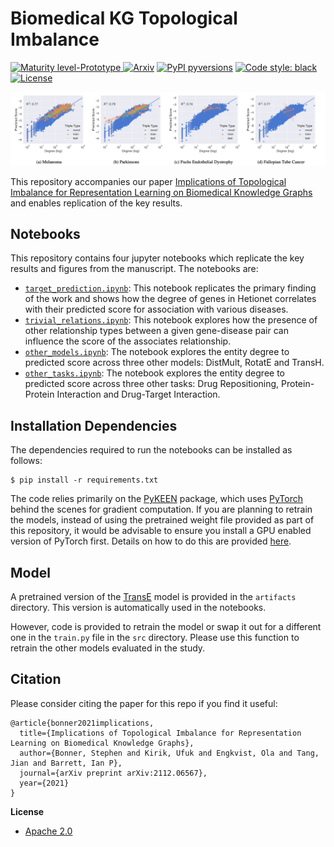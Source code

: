 # Biomedical KG Topological Imbalance

[![Maturity level-Prototype](https://img.shields.io/badge/Maturity%20Level-Prototype-red)
![Arxiv](https://img.shields.io/badge/ArXiv-2112.06567-orange.svg)](https://arxiv.org/abs/2112.06567)
[![PyPI pyversions](https://img.shields.io/pypi/pyversions/pykeen)](https://img.shields.io/pypi/pyversions/pykeen)
[![Code style: black](https://img.shields.io/badge/code%20style-black-000000.svg)](https://github.com/psf/black)
[![License](https://img.shields.io/badge/License-Apache_2.0-blue.svg)](https://opensource.org/licenses/Apache-2.0)

<p align="center">
  <img width="800" src="https://github.com/AstraZeneca/biomedical-kg-topological-imbalance/raw/master/result.png">
</p>

This repository accompanies our paper [Implications of Topological Imbalance for Representation Learning on Biomedical Knowledge Graphs](https://arxiv.org/abs/2112.06567) and enables replication of the key results.

## Notebooks

This repository contains four jupyter notebooks which replicate the key results and figures from the manuscript. The notebooks are:

- [`target_prediction.ipynb`](target_prediction.ipynb): This notebook replicates the primary finding of the work and shows how the degree of genes in Hetionet correlates with their predicted score for association with various diseases.
- [`trivial_relations.ipynb`](trivial_relations.ipynb): This notebook explores how the presence of other relationship types between a given gene-disease pair can influence the score of the associates relationship.
- [`other_models.ipynb`](other_models.ipynb): The notebook explores the entity degree to predicted score across three other models: DistMult, RotatE and TransH.
- [`other_tasks.ipynb`](other_tasks.ipynb): The notebook explores the entity degree to predicted score across three other tasks: Drug Repositioning, Protein-Protein Interaction and Drug-Target Interaction.

## Installation Dependencies

The dependencies required to run the notebooks can be installed as follows:

```shell
$ pip install -r requirements.txt
```

The code relies primarily on the [PyKEEN](https://github.com/pykeen/pykeen) package, which uses [PyTorch](https://pytorch.org/) behind the scenes for gradient computation. If you are planning to retrain the models, instead of using the pretrained weight file provided as part of this repository, it would be advisable to ensure you install a GPU enabled version of PyTorch first. Details on how to do this are provided [here](https://pytorch.org/get-started/locally/).

## Model

A pretrained version of the [TransE](https://proceedings.neurips.cc/paper/2013/file/1cecc7a77928ca8133fa24680a88d2f9-Paper.pdf) model is provided in the `artifacts` directory. This version is automatically used in the notebooks.

However, code is provided to retrain the model or swap it out for a different one in the `train.py` file in the `src` directory. Please use this function to retrain the other models evaluated in the study.

## Citation

Please consider citing the paper for this repo if you find it useful:

```
@article{bonner2021implications,
  title={Implications of Topological Imbalance for Representation Learning on Biomedical Knowledge Graphs},
  author={Bonner, Stephen and Kirik, Ufuk and Engkvist, Ola and Tang, Jian and Barrett, Ian P},
  journal={arXiv preprint arXiv:2112.06567},
  year={2021}
}
```

**License**

- [Apache 2.0](https://github.com/AstraZeneca/awesome-drug-discovery-knowledge-graphs/blob/master/LICENSE)

